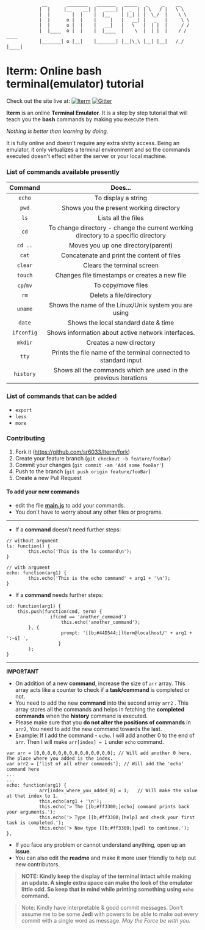 			     __       ________   _______   _____   _     _    __
			    |  |     |__    __| |   ____| |  _  | | \   / |   \ \           
			    |  |        |  |    |  |__    | |_| | |  \_/  |    \ \          
			    |  |      o |  |    |     |   |   __| |   _   |     \ \         
			    |  |      o |  |    |   __|   |   \   |  | |  |     / /         
			    |  |____  o |  |    |  |____  |    \  |  | |  |    / / ____   
			    |_______| o |__|    |_______| |__|\_\ |__| |__|   /_/ |____|  

# lterm: Online bash terminal(emulator) tutorial

Check out the site live at:  [![lterm](https://img.shields.io/badge/webiste-live-brightgreen.svg?style=flat-square)](https://sr6033.github.io/lterm/)	[![Gitter](https://badges.gitter.im/gitterHQ/gitter.svg)](https://gitter.im/lterm/Lobby?utm_source=share-link&utm_medium=link&utm_campaign=share-link)

**lterm** is an online **Terminal Emulator**. It is a step by step tutorial that will teach you the **bash** commands by making you execute them.

*Nothing is better than learning by doing.*

It is fully online and doesn't require any extra shitty access. Being an emulator, it only virtualizes a terminal environment and so the commands executed doesn't effect either the server or your local machine.

### List of commands available presently

Command| Does...
:-----:|:-----:
`echo`|To display a string
`pwd`|Shows you the present working directory
`ls`|Lists all the files
`cd`|To change directory - change the current working directory to a specific directory
`cd ..`|Moves you up one directory(parent)
`cat`|Concatenate and print the content of files
`clear`|Clears the terminal screen
`touch`|Changes file timestamps or creates a new file
`cp`/`mv`|To copy/move files
`rm`|Delets a file/directory
`uname`|Shows the name of the Linux/Unix system you are using
`date`|Shows the local standard date & time
`ifconfig`|Shows information about active network interfaces.
`mkdir`|Creates a new directory
`tty`|Prints the file name of the terminal connected to standard input
`history`|Shows all the commands which are used in the previous iterations

### List of commands that can be added

- `export`
- `less`
- `more`

### Contributing


1. Fork it (<https://github.com/sr6033/lterm/fork>)
2. Create your feature branch (`git checkout -b feature/fooBar`)
3. Commit your changes (`git commit -am 'Add some fooBar'`)
4. Push to the branch (`git push origin feature/fooBar`)
5. Create a new Pull Request

#### To add your new commands
- edit the file **<a href="https://github.com/sr6033/lterm/blob/master/js/main.js">main.js</a>** to add your commands.
- You don't have to worry about any other files or programs.

---

- If a **command** doesn't need further steps:

```
// without argument
ls: function() {
        this.echo('This is the ls command\n');
}
```

```
// with argument
echo: function(arg1) {
        this.echo('This is the echo command' + arg1 + '\n');
}
```

- If a **command** needs further steps:

```
cd: function(arg1) {
	this.push(function(cmd, term) {
                if(cmd == 'another_command')
                    this.echo('another_command');
		}, {
                    prompt: '[[b;#44D544;]lterm@localhost/' + arg1 + ':~$] ',
                   }
        );
}
```

---

**IMPORTANT**

- On addition of a new **command**, increase the size of `arr` array. This array acts like a counter to check if a **task/command** is completed or not.
- You need to add the new **command** into the second array `arr2` . This array stores all the commands and helps in fetching the **completed commands** when the **history** command is executed.
- Please make sure that you **do not alter the positions of commands** in `arr2`, You need to add the new command towards the last.
- Example: If I add the command - `echo`. I will add another 0 to the end of `arr`. Then I will make `arr[index] = 1` under `echo` command.
```
var arr = [0,0,0,0,0,0,0,0,0,0,0,0,0,0]; // Will add another 0 here. The place where you added is the index.
var arr2 = ['list of all other commands']; // Will add the 'echo' command here
...
...
echo: function(arg1) {
            arr[index_where_you_added_0] = 1;	// Will make the value at that index to 1. 	
            this.echo(arg1 + '\n');
            this.echo('> The [[b;#ff3300;]echo] command prints back your arguments.');
            this.echo('> Type [[b;#ff3300;]help] and check your first task is completed.');
            this.echo('> Now type [[b;#ff3300;]pwd] to continue.');
},

```
- If you face any problem or cannot understand anything, open up an **issue**.
- You can also edit the **readme** and make it more user friendly to help out new contributors.

> **NOTE: Kindly keep the display of the terminal intact while making an update. A single extra space can make the look of the emulator little odd. So keep that in mind while printing something using `echo` command.**

> Note: Kindly have interpretable & good commit messages. Don't assume me to be some **Jedi** with powers to be able to make out every commit with a single word as message.
*May the Force be with you.*
